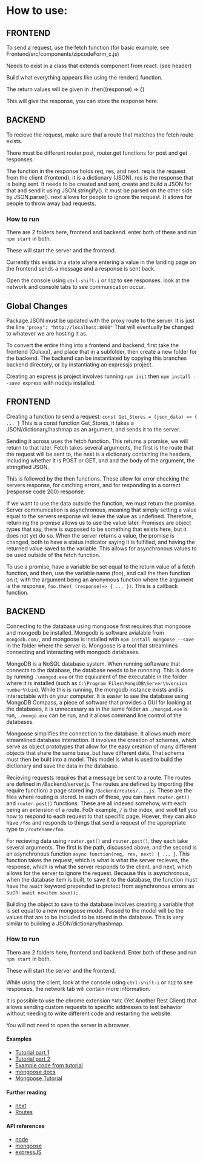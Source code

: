 # How to use: 

## FRONTEND

To send a request, use the fetch function (for basic example, see Frontend/src/components/zipcodeForm_c.js)

Needs to exist in a class that extends component from react. (see header)

Build what everything appears like using the render() function. 

The return values will be given in .then((response) => {}

This will give the response, you can store the response here. 

## BACKEND

To recieve the request, make sure that a route that matches the fetch route exists. 

There must be different router.post, router.get functions for post and get responses. 

The function in the response holds req, res, and next. req is the request from the client (frontend), it is a dictionary (JSON). res is the response that is being sent. It needs to be created and sent, create and build a JSON for that and send it using JSON.stringify(). it must be parsed on the other side by JSON.parse(). next allows for people to ignore the request. It allows for people to throw away bad requests.    

### How to run

There are 2 folders here, frontend and backend. enter both of these and run `npm start` in both. 

These will start the server and the frontend. 

Currently this exists in a state where entering a value in the landing page on the frontend sends a message and a response is sent back. 

Open the console using `ctrl-shift-i` or `f12` to see responses. look at the network and console tabs to see communication occur. 
## Global Changes

Package.JSON must be updated with the proxy route to the server. It is just the line 
`"proxy": "http://localhost:8000"`
That will eventually be changed to whatever we are hosting it as. 

To convert the entire thing into a frontend and backend, first take the frontend (Ouluxx), and place that in a subfolder, then create a new folder for the backend. The backend can be instantiated by copying this branches backend directory, or by instantiating an expressjs project. 

Creating an express js project involves running `npm init` then `npm install --save express` with nodejs installed. 

## FRONTEND

Creating a function to send a request: 
	`const Get_Stores = (json_data) => { ... }`
This is a const function Get_Stores, it takes a JSON/dictionary/hashmap as an argument, and sends it to the server. 

Sending it across uses the fetch function. This returns a promise, we will return to that later. Fetch takes several arguments, the first is the route that the request will be sent to, the next is a dictionary containing the headers, including whether it is POST or GET, and and the body of the argument, the stringified JSON. 

This is followed by the then functions. These allow for error checking the servers response, for catching errors, and for responding to a correct (response code 200) response. 

If we want to use the data outside the function, we must return the promise. Server communication is asynchronous, meaning that simply setting a value equal to the servers response will leave the value as undefined. Therefore, returning the promise allows us to use the value later. Promises are object types that say, there is supposed to be something that exists here, but it does not yet do so. When the server returns a value, the promise is changed, both to have a status indicator saying it is fulfilled, and having the returned value saved to the variable. This allows for asynchronous values to be used outside of the fetch function. 

To use a promise, have a variable be set equal to the return value of a fetch function, and then, use the variable name (foo), and call the then function on it, with the argument being an anonymous function where the argument is the response, `foo.then( (response)=> { ... })`. This is a callback function. 

## BACKEND

Connecting to the database using mongoose first requires that mongoose and mongodb be installed. Mongodb is software avialable from `mongodb.com/`, and mongoose is installed with `npm install mongoose --save` in the folder where the server is. Mongoose is a tool that streamlines connecting and interacting with mongodb databases. 

MongoDB is a NoSQL database system. When running softaware that connects to the database, the database needs to be runnning. This is done by running `.\mongod.exe` or the equivalent of the executable in the folder where it is installed (such as `C:\Program Files\MongoDB\Server\%version number%\bin`). While this is running, the mongodb instance exists and is interactable with on your computer. It is easier to see the database using MongoDB Compass, a piece of software that provides a GUI for looking at the databases, it is unnecassary as in the same folder as `./mongod.exe` is run, `./mongo.exe` can be run, and it allows command line control of the databases. 

Mongoose simplifies the connection to the database. It allows much more streamlined database interaction. It involves the creation of schemas, which serve as object prototypes that allow for the easy creation of many different objects that share the same base, but have different data. That schema must then be built into a model. This model is what is used to build the dictionary and save the data in the database.   

Recieving requests requires that a message be sent to a route. The routes are defined in /Backend/server.js. The routes are defined by importing (the require function) a page stored ing `/Backend/routes/....js`. These are the files where routing is stored. In each of these, you can have `router.get()` and `router.post()` functions. These are all indexed somehow, with each being an extension of a route. Fo0r example, `/` is the index, and wioll tell you how to respond to each request to that specific page. Hoever, they can also have `/foo` and responds to things that send a request of the appropriate type to `/routename/foo`. 

For recieving data using `router.get()` and `router.post()`, they each take several arguments. The first is the path, discussed above, and the second is an asynchronous function `async function(req, res, next) { ... }`. This function takes the request, which is what is what the server recieves, the response, which is what the server responds to the client, and next, which allows for the server to ignore the request. Because this is asynchronous, when the database item is built, to save it to the database, the function must have the `await` keyword prepended to protect from asynchronous errors as such: `await newitem.save();`. 

Building the object to save to the database involves creating a variable that is set equal to a new mongoose model. Passed to the model will be the values that are to be included to be stored in the database. This is very similar to building a JSON/dictionary/hashmap. 

### How to run

There are 2 folders here, frontend and backend. Enter both of these and run `npm start` in both. 

These will start the server and the frontend. 

While using the client, look at the console using `ctrl-shift-i` or `f12` to see responses, the network tab will contain more information. 

It is possible to use the chrome extension `YARC` (Yet Another Rest Client) that allows sending custom requests to specific addresses to test behavior without needing to write different code and restarting the website. 

You will not need to open the server in a browser. 

#### Examples
- [Tutorial part 1](https://blog.cloudboost.io/react-express-the-nodejs-way-of-reacting-and-expressing-7a518e4da3)
- [Tutorial part 2](https://medium.com/@avanthikameenakshi/crud-react-express-99025f03f06e)
- [Example code from tutorial](https://github.com/AvanthikaMeenakshi/uthiramapp/blob/master/frontend/src/components/DonorRegistration/index.js)
- [mongoose docs](https://mongoosejs.com/docs/guide.html)
- [Mongoose Tutorial](https://zellwk.com/blog/local-mongodb/)

#### Further reading
- [next](https://stackoverflow.com/questions/13133071/express-next-function-what-is-it-really-for)
- [Routes](https://medium.com/swlh/full-stack-app-with-react-and-node-express-b62e45aa33c7)

#### API references
- [node](nodejs.org/en/)
- [mongoose](mongoosejs.com/docs/)
- [expressJS](https://expressjs.com/)